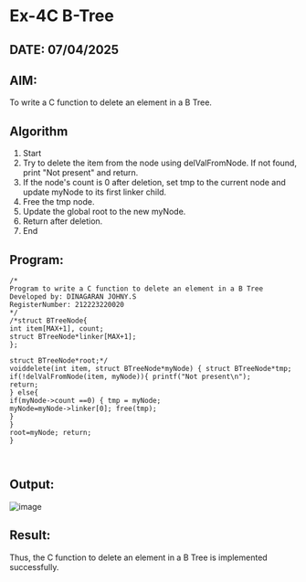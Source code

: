 # Ex-4C B-Tree
## DATE: 07/04/2025
## AIM:
To write a C function to delete an element in a B Tree.
## Algorithm
1.	Start
2.	Try to delete the item from the node using delValFromNode. If not found, print "Not present" and return.
3.	If the node's count is 0 after deletion, set tmp to the current node and update myNode to its first linker child.
4.	Free the tmp node.
5.	Update the global root to the new myNode.
6.	Return after deletion.
7.	End
 

## Program:
```
/*
Program to write a C function to delete an element in a B Tree
Developed by: DINAGARAN JOHNY.S
RegisterNumber: 212223220020
*/
/*struct BTreeNode{
int item[MAX+1], count;
struct BTreeNode*linker[MAX+1];
};

struct BTreeNode*root;*/
voiddelete(int item, struct BTreeNode*myNode) { struct BTreeNode*tmp; if(!delValFromNode(item, myNode)){ printf("Not present\n");
return;
} else{
if(myNode->count ==0) { tmp = myNode;
myNode=myNode->linker[0]; free(tmp);
}
}
root=myNode; return;
}
 


```

## Output:

![image](https://github.com/user-attachments/assets/f83f4f79-60d5-45f2-81e0-fc4130543b39)


## Result:
Thus, the C function to delete an element in a B Tree is implemented successfully.
